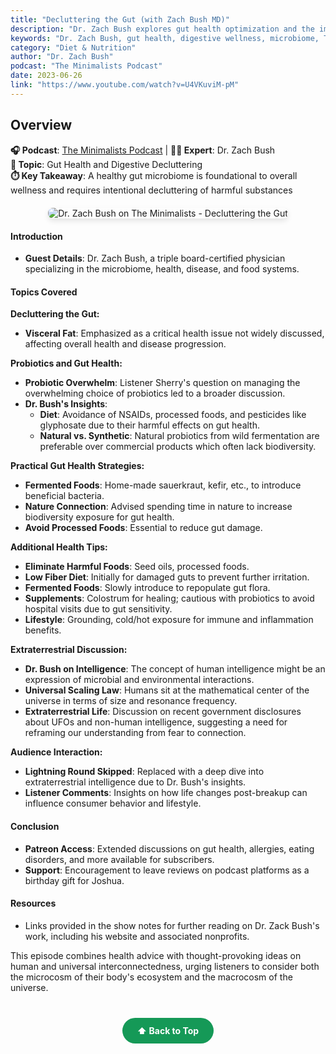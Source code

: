 ```yaml
---
title: "Decluttering the Gut (with Zach Bush MD)"
description: "Dr. Zach Bush explores gut health optimization and the importance of decluttering digestive systems for overall wellness and immune function."
keywords: "Dr. Zach Bush, gut health, digestive wellness, microbiome, The Minimalists, gut decluttering, immune function"
category: "Diet & Nutrition"
author: "Dr. Zach Bush"
podcast: "The Minimalists Podcast"
date: 2023-06-26
link: "https://www.youtube.com/watch?v=U4VKuviM-pM"
---
```


## Overview

**🎧 Podcast**: [The Minimalists Podcast](http://minimalists.com/podcast) | **👨‍⚕️ Expert**: Dr. Zach Bush  
**🎯 Topic**: Gut Health and Digestive Decluttering  
**⏱️ Key Takeaway**: A healthy gut microbiome is foundational to overall wellness and requires intentional decluttering of harmful substances

<div style="text-align: center; margin: 20px 0;">
  <img src="https://img.youtube.com/vi/U4VKuviM-pM/maxresdefault.jpg" alt="Dr. Zach Bush on The Minimalists - Decluttering the Gut" style="max-width: 100%; border-radius: 8px; box-shadow: 0 4px 8px rgba(0,0,0,0.1);">
</div>

#### **Introduction**
- **Guest Details**: Dr. Zach Bush, a triple board-certified physician specializing in the microbiome, health, disease, and food systems.

#### **Topics Covered**

**Decluttering the Gut:**
- **Visceral Fat**: Emphasized as a critical health issue not widely discussed, affecting overall health and disease progression.

**Probiotics and Gut Health:**
- **Probiotic Overwhelm**: Listener Sherry's question on managing the overwhelming choice of probiotics led to a broader discussion.
- **Dr. Bush's Insights**:
  - **Diet**: Avoidance of NSAIDs, processed foods, and pesticides like glyphosate due to their harmful effects on gut health.
  - **Natural vs. Synthetic**: Natural probiotics from wild fermentation are preferable over commercial products which often lack biodiversity.

**Practical Gut Health Strategies:**
- **Fermented Foods**: Home-made sauerkraut, kefir, etc., to introduce beneficial bacteria.
- **Nature Connection**: Advised spending time in nature to increase biodiversity exposure for gut health.
- **Avoid Processed Foods**: Essential to reduce gut damage.

**Additional Health Tips:**
- **Eliminate Harmful Foods**: Seed oils, processed foods.
- **Low Fiber Diet**: Initially for damaged guts to prevent further irritation.
- **Fermented Foods**: Slowly introduce to repopulate gut flora.
- **Supplements**: Colostrum for healing; cautious with probiotics to avoid hospital visits due to gut sensitivity.
- **Lifestyle**: Grounding, cold/hot exposure for immune and inflammation benefits.

**Extraterrestrial Discussion:**
- **Dr. Bush on Intelligence**: The concept of human intelligence might be an expression of microbial and environmental interactions.
- **Universal Scaling Law**: Humans sit at the mathematical center of the universe in terms of size and resonance frequency.
- **Extraterrestrial Life**: Discussion on recent government disclosures about UFOs and non-human intelligence, suggesting a need for reframing our understanding from fear to connection.

**Audience Interaction:**
- **Lightning Round Skipped**: Replaced with a deep dive into extraterrestrial intelligence due to Dr. Bush's insights.
- **Listener Comments**: Insights on how life changes post-breakup can influence consumer behavior and lifestyle.

#### **Conclusion**
- **Patreon Access**: Extended discussions on gut health, allergies, eating disorders, and more available for subscribers.
- **Support**: Encouragement to leave reviews on podcast platforms as a birthday gift for Joshua.

#### **Resources**
- Links provided in the show notes for further reading on Dr. Zack Bush's work, including his website and associated nonprofits.

This episode combines health advice with thought-provoking ideas on human and universal interconnectedness, urging listeners to consider both the microcosm of their body's ecosystem and the macrocosm of the universe.

<div style="text-align: center; margin: 40px 0;">
  <a href="#" style="background: #159957; color: white; padding: 12px 24px; border-radius: 25px; text-decoration: none; font-weight: bold; display: inline-block; transition: all 0.3s ease;" onmouseover="this.style.background='#1e7e34'; this.style.transform='translateY(-2px)'" onmouseout="this.style.background='#159957'; this.style.transform='translateY(0)'">
    ⬆️ Back to Top
  </a>
</div>